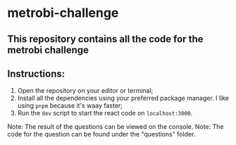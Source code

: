 # metrobi-challenge

## This repository contains all the code for the metrobi challenge

## Instructions:
1. Open the repository on your editor or terminal;
2. Install all the dependencies using your preferred package manager. I like using `pnpm` because it's waay faster;
3. Run the `dev` script to start the react code on `localhost:3000`.

Note: The result of the questions can be viewed on the console.
Note: The code for the question can be found under the "questions" folder.
